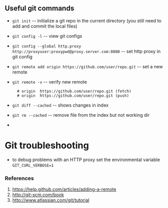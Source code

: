 Useful git commands
-------------------

* `git init` -- initialize a git repo in the current directory (you still need to add and commit the local files)
* `git config -l` -- view git configs
* `git config --global http.proxy http://proxyuser:proxypwd@proxy.server.com:8080` -- set http proxy in git config        
* `git remote add origin https://github.com/user/repo.git` -- set a new remote        
* `git remote -v` -- verify new remote

        # origin  https://github.com/user/repo.git (fetch)
        # origin  https://github.com/user/repo.git (push)
        
* `git diff --cached` -- shows changes in index
* `git rm --cached` -- remove file from the index but not working dir
* 

Git troubleshooting
===================

- to debug problems with an HTTP proxy set the environmental variable `GIT_CURL_VERBOSE=1`


### References

1. https://help.github.com/articles/adding-a-remote
2. http://git-scm.com/book
3. http://www.atlassian.com/git/tutorial
